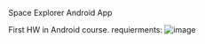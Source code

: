 Space Explorer Android App

First HW in Android course.
requierments:
![image](https://github.com/alonshlomi1/Space_Explorer_App/assets/98226796/f3809220-35fb-45fb-8fdd-d9ed19bbf7ed)
